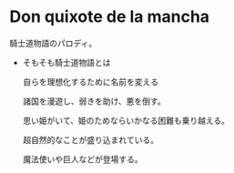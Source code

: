 # Don quixote de la mancha

騎士道物語のパロディ。

- そもそも騎士道物語とは
    
    自らを理想化するために名前を変える
    
    諸国を漫遊し、弱きを助け、悪を倒す。
    
    思い姫がいて、姫のためならいかなる困難も乗り越える。
    
    超自然的なことが盛り込まれている。
    
    魔法使いや巨人などが登場する。